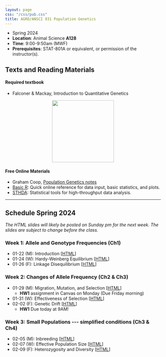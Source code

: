 ```yaml
---
layout: page
css: "/css/pub.css"
title: AGRO/ANSCI 931 Population Genetics
---  
```



- Spring 2024
- **Location**: Animal Science __A128__
- **Time**: 9:00-9:50am (MWF)
- **Prerequisites**: STAT-801A or equivalent, or permission of the instructor(s).


## Texts and Reading Materials

#### Required textbook
- Falconer & Mackay, Introduction to Quantitative Genetics   

<p align="center">
  <img height="200" src="https://i.imgur.com/ZHwjtm7.png?1">
</p>

#### Free Online Materials
- Graham Coop, [Population Genetics notes](https://gcbias.org/population-genetics-notes/)
- [Basic R](https://www.statmethods.net/): Quick online reference for data input, basic statistics, and plots.
- [STHDA](http://www.sthda.com/english/): Statistical tools for high-throughput data analysis.

--------------------

## Schedule Spring 2024

_The HTML slides will likely be posted on Sunday pm for the next week. The slides are subject to change before the class._

### **Week 1**: Allele and Genotype Frequencies (Ch1)
- 01-22 (M): Introduction [[HTML](https://jyanglab.com/slides/2024-agro931/week1/week1_c1.html)]
- 01-24 (W): Hardy-Weinberg Equilibrium [[HTML](https://jyanglab.com/slides/2024-agro931/week1/week1_c2.html)]
- 01-26 (F): Linkage Disequilibrium [[HTML](https://jyanglab.com/slides/2024-agro931/week1/week1_c3.html)]

### **Week 2**: Changes of Allele Frequency (Ch2 & Ch3)
- 01-29 (M): Migration, Mutation, and Selection [[HTML](https://jyanglab.com/slides/2024-agro931/week2/week2_c1.html)]
  - __HW1__ assignment in Canvas on Monday (Due Friday morning)
- 01-31 (W): Effectiveness of Selection [[HTML](https://jyanglab.com/slides/2024-agro931/week2/week2_c2.html)]
- 02-02 (F): Genetic Drift [[HTML](https://jyanglab.com/slides/2024-agro931/week2/week2_c3.html)]
  - __HW1__ Due today at 9AM!

### **Week 3**: Small Populations --- simplified conditions (Ch3 & Ch4)
- 02-05 (M): Inbreeding [[HTML](https://jyanglab.com/slides/2024-agro931/week3/week3_c1.html)]
- 02-07 (W): Effective Population Size [[HTML](https://jyanglab.com/slides/2024-agro931/week3/week3_c2.html)]
- 02-09 (F): Heterozygosity and Diversity [[HTML](https://jyanglab.com/slides/2024-agro931/week3/week3_c3.html)]

<!--
[[HTML](https://jyanglab.com/slides/2022-agro931/week4/week4_c3.html)]

### **Week 4**: Small Populations --- less simplified conditions (Ch4)
- 02-12 (M): 
- 02-14 (W): 
- 02-16 (F):  __Exam I__ 

### **Week 5**: Population Structure and Neutrality test (Notes in Canvas)
- 02-19 (M): F-statistics [[HTML](https://jyanglab.com/slides/2024-agro931/week5/week5_c1.html)]
  - __HW2__ assigned in Canvas!
- 02-21 (W): Neutral theory [[HTML](https://jyanglab.com/slides/2024-agro931/week5/week5_c2.html)]
- 02-23 (F): Detecting natural selection [[HTML](https://jyanglab.com/slides/2024-agro931/week5/week5_c3.html)]
  - __HW2__ Due today!
  
### **Week 6**: Pedigreed Population and Close Inbreeding (Ch5)
- 02-26 (M): Pedigreed Population [[HTML](https://jyanglab.com/slides/2022-agro931/week6/week6_c1.html)]
- 02-28 (W): Coancestry [[HTML](https://jyanglab.com/slides/2022-agro931/week6/week6_c2.html)]
- 03-01 (F): Maize Meeting
  - Relationship matrix [[HTML](https://jyanglab.com/slides/2022-agro931/week6/week6_c3.html)]
  - __Journal article assigned for peer review__

### **Week 7**: Statistical Foundations for Continuous Variation (Ch6 and Notes in Canvas)
- 03-04 (M): Statistical Foundations [[HTML](https://jyanglab.com/slides/2022-agro931/week7/week7_c1.html)]
- 03-06 (W): Continuous Variation [[HTML](https://jyanglab.com/slides/2022-agro931/week7/week7_c2.html)]
- 03-08 (F): Journal Review Discussion [[HTML](https://jyanglab.com/slides/2022-agro931/week7/week7_c3.html)]
  - __Peer review due__

### **Week 8**: Population values and means (Ch7)
- 03/11 (M): Average effect of an allele [[HTML](https://jyanglab.com/slides/2022-agro931/week8/week8_c1.html)]
- 03/13 (W): Breeding value, dominance, and interaction
[[HTML](https://jyanglab.com/slides/2022-agro931/week8/week8_c2.html)]
  - __HW3__ assigned in Canvas (Due Next Wednesday morning)
- 03/15 (F): Breeding value interpretation [[HTML](https://jyanglab.com/slides/2022-agro931/week8/week8_c3.html)]

### **Week 9**: Genetic components of variance (Ch8)
- 03/18 (M): No Class [Enjoy your Fall Break!]
- 03/20 (W): Variance partitioning [[HTML](https://jyanglab.com/slides/2022-agro931/week9/w9_c1.html)]
  - __HW3__ Due today!
- 03/22 (F): __Exam II__

### **Week 10**: Heritability and Resemblance between relatives (Ch8 & Ch9)
- 03/25 (M): Heritability and Repeatability [[HTML](https://jyanglab.com/slides/2022-agro931/week10/w10_c1.html)]
- 03/27 (W): Genetic covariance [[HTML](https://jyanglab.com/slides/2022-agro931/week10/w10_c2.html)]
- 03/29 (F): Genetic and environmental covariance [[HTML](https://jyanglab.com/slides/2022-agro931/week10/w10_c3.html)]

### **Week 11**: Heritability estimation (Ch10)
- 04/01 (M): Estimation of heritability [[HTML](https://jyanglab.com/slides/2022-agro931/week11/w11_c1.html)]
  - Notes in Canvas
  - __HW4__ assigned
- 04/03 (W): Precision of estimates [[HTML](https://jyanglab.com/slides/2022-agro931/week11/w11_c2.html)]  
- 04/05 (F): Examples for h2 estimation [[HTML](https://jyanglab.com/slides/2022-agro931/week11/w11_c3.html)]

### **Week 12**: Predicting response to selection (Ch11 & Ch12)
- 04/08 (M): The breeder's equation [[HTML](https://jyanglab.com/slides/2022-agro931/week12/w12_c1.html)]
  - __HW4__ due today
- 04/10 (W): Variability in response [[HTML](https://jyanglab.com/slides/2022-agro931/week12/w12_c2.html)]
- 04/12 (F): Asymmetry of responses [[HTML](https://jyanglab.com/slides/2022-agro931/week12/w12_c3.html)]
  - No meeting, watching recorded class video

### **Week 13**: Selection: Empirical results and interpretation (Ch12 & Ch14)
- 04/15 (M): Long-term results [[HTML](https://jyanglab.com/slides/2022-agro931/week13/week13_c1.html)]
- 04/17 (W): __Exam III__
- 04/19 (F): Inbreeding depression and heterosis [[HTML](https://jyanglab.com/slides/2022-agro931/week13/w13_c3.html)]

### **Week 14**: Correlated traits (Ch19)
- 04/22 (M): Correlated responses to selection [[HTML](https://jyanglab.com/slides/2022-agro931/week14/w14_c1.html)]
- 04/24 (W): No Class (Student Holiday)
- 04/26 (F): No Class and Happy Thanksgiving!

### **Week 15**: Correlated traits and Quantitative trait loci  (Ch19 & Ch21)
- 04/29 (M): Correlated traits: Index selection [[HTML](https://jyanglab.com/slides/2022-agro931/week15/w15_c1.html)]
  - __HW5__ assigned
- 05/01 (W): QTL: Single-marker analysis [[HTML](https://jyanglab.com/slides/2022-agro931/week15/w15-c2.html)]
- 05/03 (F): QTL: Interval Mapping [[HTML](https://jyanglab.com/slides/2022-agro931/week15/w15-c3.html)]

### **Week 16**: Genome-wide association study  (Reading Materials in Canvas)
- 05/06 (M): GWAS [[HTML](https://jyanglab.com/slides/2022-agro931/week16/week16_gwas.html)]
  - __HW5__ due today
- 05/08 (W): GWAS wrap up and Q&A
- 05/10 (F): 9:00-10:00am
  - **Final exam**

-->



<!--
2023 and before
- 11/23 (W): Index selection [[HTML]()]

### **Ch.21**: Quantitative trait loci 
- 12/11 (W): QTL: Single-marker analysis [[HTML](chapters/Ch21-2019/Ch21_2019-c1.html#1)]
- 12/13 (M): QTL: Interval Mapping [[HTML](chapters/Ch21-2019/Ch21_2019-c2.html#1)]

### **Ch.21**: Quantitative trait loci 
- 12/13 (M): Mapping QTL: Introduction [[HTML](chapters/Ch21/Ch21-c1.html#1)], [[pdf](chapters/Ch21/Ch21_11-26-2018_M.pdf)] 
- 12/16 (W): QTL: Single-marker analysis [[HTML](chapters/Ch21/Ch21-c3.html#1)], [[pdf](chapters/Ch21/Ch21_11-30-2018_F.pdf)], [[lab](chapters/Ch21/lab21-c1.html#)] 
- 12/03 (M): QTL: Interval Mapping [[HTML](chapters/Ch21/Ch21-c4.html#1)], [[pdf](chapters/Ch21/Ch21_12-03-2018_M.pdf)], [[lab](chapters/Ch21/lab21-c1.html#)]
- 12/07 (F): Last class [[HTML](chapters/Ch21/Ch21-c5.html#1)], [[pdf](chapters/Ch21/Ch21_12-07-2018_F.pdf)]
-->

<!---
- 10/23 (F): R for Heritability calculation [__HW1 Due__] [Zoom, [Lab3](https://jyanglab.com/AGRO-931/chapters/Ch8/lab3_2020.html)]
- 10/30 (F): R for covariance computation [__HW2 Due__] [Zoom]


### Wrapping up of the semester [Slides in canvas]
- 11/16 (M): Mapping the trait-associated markers [[lab4](https://jyanglab.com/AGRO-931/chapters/Chn/lab4_2020.html)]
- 11/18 (W): A sib-design example [see Lab4]
- 11/20 (F): Q&A [Zoom]


- 12/07 (W): GWAS2 [[HTML]()]
-->


